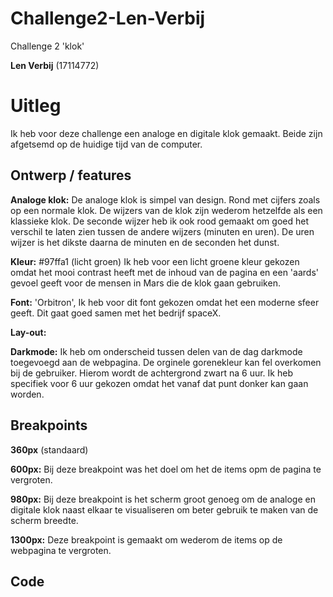 # Challenge2-Len-Verbij
 Challenge 2 'klok'
 
 **Len Verbij** (17114772)
 
 # Uitleg
 Ik heb voor deze challenge een analoge en digitale klok gemaakt. Beide zijn afgetsemd op de huidige tijd van de computer.
 
 ## Ontwerp / features
 
 **Analoge klok:** De analoge klok is simpel van design. Rond met cijfers zoals op een normale klok. De wijzers van de klok zijn wederom hetzelfde als een klassieke klok. De seconde wijzer heb ik ook rood gemaakt om goed het verschil te laten zien tussen de andere wijzers (minuten en uren). De uren wijzer is het dikste daarna de minuten en de seconden het dunst. 
 
 **Kleur:** #97ffa1 (licht groen) Ik heb voor een licht groene kleur gekozen omdat het mooi contrast heeft met de inhoud van de pagina en een 'aards' gevoel geeft voor de mensen in Mars die de klok gaan gebruiken.
 
 **Font:** 'Orbitron', Ik heb voor dit font gekozen omdat het een moderne sfeer geeft. Dit gaat goed samen met het bedrijf spaceX.
 
 **Lay-out:**
 
 **Darkmode:** Ik heb om onderscheid tussen delen van de dag darkmode toegevoegd aan de webpagina. De orginele gorenekleur kan fel overkomen bij de gebruiker. Hierom wordt de achtergrond zwart na 6 uur. Ik heb specifiek voor 6 uur gekozen omdat het vanaf dat punt donker kan gaan worden.
 
 ## Breakpoints
 
**360px** (standaard)

**600px:** Bij deze breakpoint was het doel om het de items opm de pagina te vergroten.

**980px:** Bij deze breakpoint is het scherm groot genoeg om de analoge en digitale klok naast elkaar te visualiseren om beter gebruik te maken van de scherm breedte.

**1300px:** Deze breakpoint is gemaakt om wederom de items op de webpagina te vergroten.
 
  ## Code
